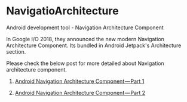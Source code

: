 # NavigatioArchitecture
Android development tool - Navigation Architecture Component

In Google I/O 2018, they announced the new modern Navigation Architecture Component. Its bundled in Android Jetpack's Architecture section.

Please check the below post for more detailed about Navigation architecture component.


1. [Android Navigation Architecture Component — Part 1][PART1]

2. [Android Navigation Architecture Component — Part 2][PART2]







[PART1]: https://medium.com/@shanmugasanthosh/android-navigation-architecture-component-part-1-3c6458e9bff3
[PART2]: https://medium.com/@shanmugasanthosh/android-navigation-architecture-component-part-2-87352a3f86fb
